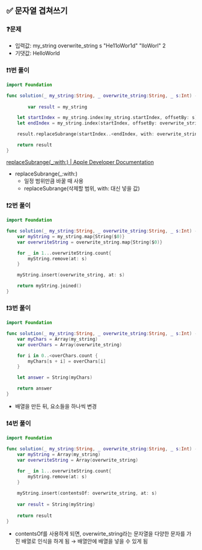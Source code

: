 ## ✅ 문자열 겹쳐쓰기

### ❓문제
- 입력값: my_string    overwrite_string    s
        "He11oWor1d"    "lloWorl"        2
- 기댓값: HelloWorld

### ❗️1번 풀이
```swift
import Foundation

func solution(_ my_string:String, _ overwrite_string:String, _ s:Int) -> String {
    
        var result = my_string

    let startIndex = my_string.index(my_string.startIndex, offsetBy: s)
    let endIndex = my_string.index(startIndex, offsetBy: overwrite_string.count)

    result.replaceSubrange(startIndex..<endIndex, with: overwrite_string)

    return result
}
```
[replaceSubrange(_:with:) | Apple Developer Documentation](https://developer.apple.com/documentation/swift/array/replacesubrange(_:with:)-6a2ai)
- replaceSubrange(_:with:)
    - 일정 범위만큼 바꿀 때 사용
    - replaceSubrange(삭제할 범위, with: 대신 넣을 값)

### ❗️2번 풀이
```swift
import Foundation

func solution(_ my_string:String, _ overwrite_string:String, _ s:Int) -> String {
    var myString = my_string.map{String($0)}
    var overwriteString = overwrite_string.map{String($0)}

    for _ in 1...overwriteString.count{
        myString.remove(at: s)
    }

    myString.insert(overwrite_string, at: s)

    return myString.joined()
}
```

### ❗️3번 풀이
```swift
import Foundation

func solution(_ my_string:String, _ overwrite_string:String, _ s:Int) -> String {
    var myChars = Array(my_string)
    var overChars = Array(overwrite_string)

    for i in 0..<overChars.count {
        myChars[s + i] = overChars[i]
    }

    let answer = String(myChars)

    return answer 
}
```
- 배열을 만든 뒤, 요소들을 하나씩 변경

### ❗️4번 풀이
```swift
import Foundation

func solution(_ my_string:String, _ overwrite_string:String, _ s:Int) -> String {
    var myString = Array(my_string)
    var overwriteString = Array(overwrite_string)

    for _ in 1...overwriteString.count{
        myString.remove(at: s)
    }
    
    myString.insert(contentsOf: overwrite_string, at: s)
    
    var result = String(myString)
    
    return result
}
```
- contentsOf를 사용하게 되면, overwirte_string라는 문자열을 다양한 문자를 가진 배열로 인식을 하게 됨 → 배열안에 배열을 넣을 수 있게 됨
